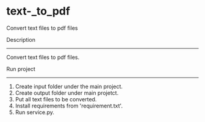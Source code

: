 # text-_to_pdf
Convert text files to pdf files

Description
_______________
  Convert text files to pdf files.
 
Run project
_______________
1. Create input folder under the main project.
2. Create output folder under main projetct.
3. Put all text files to be converted.
4. Install requirements from 'requirement.txt'.
5. Run service.py.

